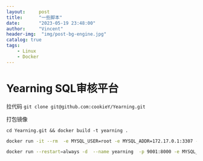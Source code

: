 ```yaml
---
layout:     post
title:      "一些脚本"
date:       "2023-05-19 23:48:00"
author:     "Vincent"
header-img:  "img/post-bg-engine.jpg"
catalog: true
tags:
    - Linux
    - Docker
---
```



# Yearning SQL审核平台

拉代码 
```git clone git@github.com:cookieY/Yearning.git```

打包镜像

```cd Yearning.git && docker build -t yearning .```

```sh
docker run -it --rm  -e MYSQL_USER=root -e MYSQL_ADDR=172.17.0.1:3307 -e MYSQL_PASSWORD=root  -e MYSQL_DB=yearning yearning /opt/Yearning install

docker run --restart=always -d  --name yearning  -p 9001:8000 -e MYSQL_USER=root -e MYSQL_ADDR=172.17.0.1:3307 -e MYSQL_PASSWORD=root -e SECRET_KEY=mws1118888888888 -e MYSQL_DB=yearning  yearning
```